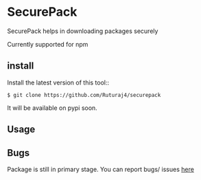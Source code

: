 SecurePack
========

SecurePack helps in downloading packages securely

Currently supported for npm

install
-------

Install the latest version of this tool::

    $ git clone https://github.com/Ruturaj4/securepack

It will be available on pypi soon.

Usage
-------



Bugs
-------
  Package is still in primary stage.
  You can report bugs/ issues [here](https://github.com/Ruturaj4/securepack/issues)
